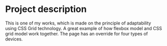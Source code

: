 # Project description

This is one of my works, which is made on the principle of adaptability using CSS Grid technology.
A great example of how flexbox model and CSS grid model work together.
The page has an override for four types of devices.



